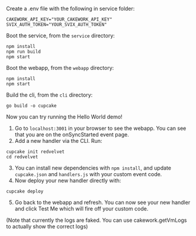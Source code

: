 Create a .env file with the following in service folder:
```
CAKEWORK_API_KEY="YOUR_CAKEWORK_API_KEY"
SVIX_AUTH_TOKEN="YOUR_SVIX_AUTH_TOKEN"
```

Boot the service, from the `service` directory:
```
npm install
npm run build
npm start
```

Boot the webapp, from the `webapp` directory:
```
npm install
npm start
```

Build the cli, from the `cli` directory:
```
go build -o cupcake
```


Now you can try running the Hello World demo!

1. Go to `localhost:3001` in your browser to see the webapp. You can see that you are on the onSyncStarted event page. 
2. Add a new handler via the CLI. Run:
```
cupcake init redvelvet
cd redvelvet
```
3. You can install new dependencies with `npm install`, and update `cupcake.json` and `handlers.js` with your custom event code.
4. Now deploy your new handler directly with:
```
cupcake deploy
```
5. Go back to the webapp and refresh. You can now see your new handler and click Test Me which will fire off your custom code.

(Note that currently the logs are faked. You can use cakework.getVmLogs to actually show the correct logs)
